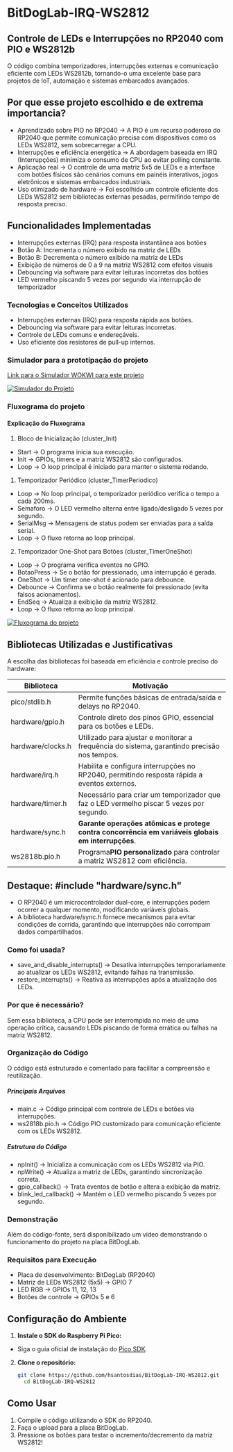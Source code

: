# BitDogLab-IRQ-WS2812

## Controle de LEDs e Interrupções no RP2040 com PIO e WS2812b

O código combina temporizadores, interrupções externas e comunicação eficiente com LEDs WS2812b, tornando-o uma excelente base para projetos de IoT, automação e sistemas embarcados avançados.

## **Por que esse projeto escolhido e de extrema importancia?**

- Aprendizado sobre PIO no RP2040 → A PIO é um recurso poderoso do RP2040 que permite comunicação precisa com dispositivos como os LEDs WS2812, sem sobrecarregar a CPU.
- Interrupções e eficiência energética → A abordagem baseada em IRQ (Interrupções) minimiza o consumo de CPU ao evitar polling constante.
- Aplicação real → O controle de uma matriz 5x5 de LEDs e a interface com botões físicos são cenários comuns em painéis interativos, jogos eletrônicos e sistemas embarcados industriais.
- Uso otimizado de hardware → Foi escolhido um controle eficiente dos LEDs WS2812 sem bibliotecas externas pesadas, permitindo tempo de resposta preciso.

## Funcionalidades Implementadas

- Interrupções externas (IRQ) para resposta instantânea aos botões
- Botão A: Incrementa o número exibido na matriz de LEDs
- Botão B: Decrementa o número exibido na matriz de LEDs
- Exibição de números de 0 a 9 na matriz WS2812 com efeitos visuais
- Debouncing via software para evitar leituras incorretas dos botões
- LED vermelho piscando 5 vezes por segundo via interrupção de temporizador

### Tecnologias e Conceitos Utilizados

- Interrupções externas (IRQ) para resposta rápida aos botões.
- Debouncing via software para evitar leituras incorretas.
- Controle de LEDs comuns e endereçáveis.
- Uso eficiente dos resistores de pull-up internos.

### Simulador para a prototipação do projeto

[Link para o Simulador WOKWI para este projeto](https://wokwi.com/projects/421723658398901249 "Simulador WOKWI para este projeto")

[![Simulador do Projeto](imgs/simulador.png "Simulador do Projeto")](https://github.com/hsantosdias/BitDogLab-IRQ-WS2812/blob/main/imgs/simulador.png?raw=true "Simulador do Projeto")

### Fluxograma do projeto

#### Explicação do Fluxograma
1. Bloco de Inicialização (cluster_Init)
- Start → O programa inicia sua execução.
- Init → GPIOs, timers e a matriz WS2812 são configurados.
- Loop → O loop principal é iniciado para manter o sistema rodando.
1. Temporizador Periódico (cluster_TimerPeriodico)
- Loop → No loop principal, o temporizador periódico verifica o tempo a cada 200ms.
- Semaforo → O LED vermelho alterna entre ligado/desligado 5 vezes por segundo.
- SerialMsg → Mensagens de status podem ser enviadas para a saída serial.
- Loop → O fluxo retorna ao loop principal.
2. Temporizador One-Shot para Botões (cluster_TimerOneShot)
- Loop → O programa verifica eventos no GPIO.
- BotaoPress → Se o botão for pressionado, uma interrupção é gerada.
- OneShot → Um timer one-shot é acionado para debounce.
- Debounce → Confirma se o botão realmente foi pressionado (evita falsos acionamentos).
- EndSeq → Atualiza a exibição da matriz WS2812.
- Loop → O fluxo retorna ao loop principal.


[![Fluxograma do projeto](imgs/fluxograma.png "Fluxograma do projeto")](https://github.com/hsantosdias/BitDogLab-IRQ-WS2812/blob/main/imgs/fluxograma.png?raw=true "Fluxograma do projeto")

## Bibliotecas Utilizadas e Justificativas

A escolha das bibliotecas foi baseada em eficiência e controle preciso do hardware:

| Biblioteca        | Motivação                                                                                                     |
| ----------------- | --------------------------------------------------------------------------------------------------------------- |
| pico/stdlib.h     | Permite funções básicas de entrada/saída e delays no RP2040.                                                |
| hardware/gpio.h   | Controle direto dos pinos GPIO, essencial para os botões e LEDs.                                               |
| hardware/clocks.h | Utilizado para ajustar e monitorar a frequência do sistema, garantindo precisão nos tempos.                   |
| hardware/irq.h    | Habilita e configura interrupções no RP2040, permitindo resposta rápida a eventos externos.                  |
| hardware/timer.h  | Necessário para criar um temporizador que faz o LED vermelho piscar 5 vezes por segundo.                       |
| hardware/sync.h   | **Garante operações atômicas e protege contra concorrência em variáveis globais em interrupções**. |
| ws2818b.pio.h     | Programa**PIO personalizado** para controlar a matriz WS2812 com eficiência.                             |

## Destaque: #include "hardware/sync.h"

- O RP2040 é um microcontrolador dual-core, e interrupções podem ocorrer a qualquer momento, modificando variáveis globais.
- A biblioteca hardware/sync.h fornece mecanismos para evitar condições de corrida, garantindo que interrupções não corrompam dados compartilhados.

### Como foi usada?

- save_and_disable_interrupts() → Desativa interrupções temporariamente ao atualizar os LEDs WS2812, evitando falhas na transmissão.
- restore_interrupts() → Reativa as interrupções após a atualização dos LEDs.

### Por que é necessário?

Sem essa biblioteca, a CPU pode ser interrompida no meio de uma operação crítica, causando LEDs piscando de forma errática ou falhas na matriz WS2812.

### Organização do Código

O código está estruturado e comentado para facilitar a compreensão e reutilização.

##### Principais Arquivos

- main.c → Código principal com controle de LEDs e botões via interrupções.
- ws2818b.pio.h → Código PIO customizado para comunicação eficiente com os LEDs WS2812.

##### Estrutura do Código

- npInit() → Inicializa a comunicação com os LEDs WS2812 via PIO.
- npWrite() → Atualiza a matriz de LEDs, garantindo sincronização correta.
- gpio_callback() → Trata eventos de botão e altera a exibição da matriz.
- blink_led_callback() → Mantém o LED vermelho piscando 5 vezes por segundo.



### Demonstração

Além do código-fonte, será disponibilizado um vídeo demonstrando o funcionamento do projeto na placa BitDogLab.

### Requisitos para Execução

- Placa de desenvolvimento: BitDogLab (RP2040)
- Matriz de LEDs WS2812 (5x5) → GPIO 7
- LED RGB → GPIOs 11, 12, 13
- Botões de controle → GPIOs 5 e 6

## **Configuração do Ambiente**

1. **Instale o SDK do Raspberry Pi Pico:**

- Siga o guia oficial de instalação do [Pico SDK](https://www.raspberrypi.com/documentation/microcontrollers/c_sdk.html).

2. **Clone o repositório:**
   ```bash
   git clone https://github.com/hsantosdias/BitDogLab-IRQ-WS2812.git
     cd BitDogLab-IRQ-WS2812
   ```

## **Como Usar**

1. Compile o código utilizando o SDK do RP2040.
2. Faça o upload para a placa BitDogLab.
3. Pressione os botões para testar o incremento/decremento da matriz WS2812!
